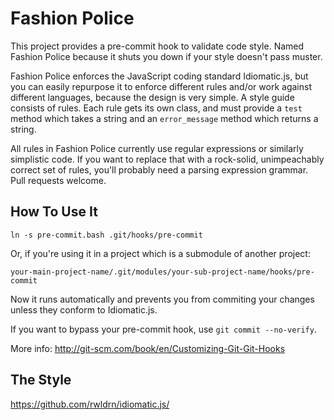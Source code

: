 # Fashion Police

This project provides a pre-commit hook to validate code style. Named Fashion
Police because it shuts you down if your style doesn't pass muster.

Fashion Police enforces the JavaScript coding standard Idiomatic.js, but you
can easily repurpose it to enforce different rules and/or work against
different languages, because the design is very simple. A style guide consists
of rules. Each rule gets its own class, and must provide a `test` method which
takes a string and an `error_message` method which returns a string.

All rules in Fashion Police currently use regular expressions or similarly
simplistic code. If you want to replace that with a rock-solid, unimpeachably
correct set of rules, you'll probably need a parsing expression grammar. Pull
requests welcome.

## How To Use It

`ln -s pre-commit.bash .git/hooks/pre-commit`

Or, if you're using it in a project which is a submodule of another project:

`your-main-project-name/.git/modules/your-sub-project-name/hooks/pre-commit`

Now it runs automatically and prevents you from commiting your changes unless
they conform to Idiomatic.js.

If you want to bypass your pre-commit hook, use `git commit --no-verify`.

More info: http://git-scm.com/book/en/Customizing-Git-Git-Hooks

## The Style

https://github.com/rwldrn/idiomatic.js/

